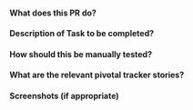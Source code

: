 #### What does this PR do?

#### Description of Task to be completed?

#### How should this be manually tested?

#### What are the relevant pivotal tracker stories?

#### Screenshots (if appropriate)

